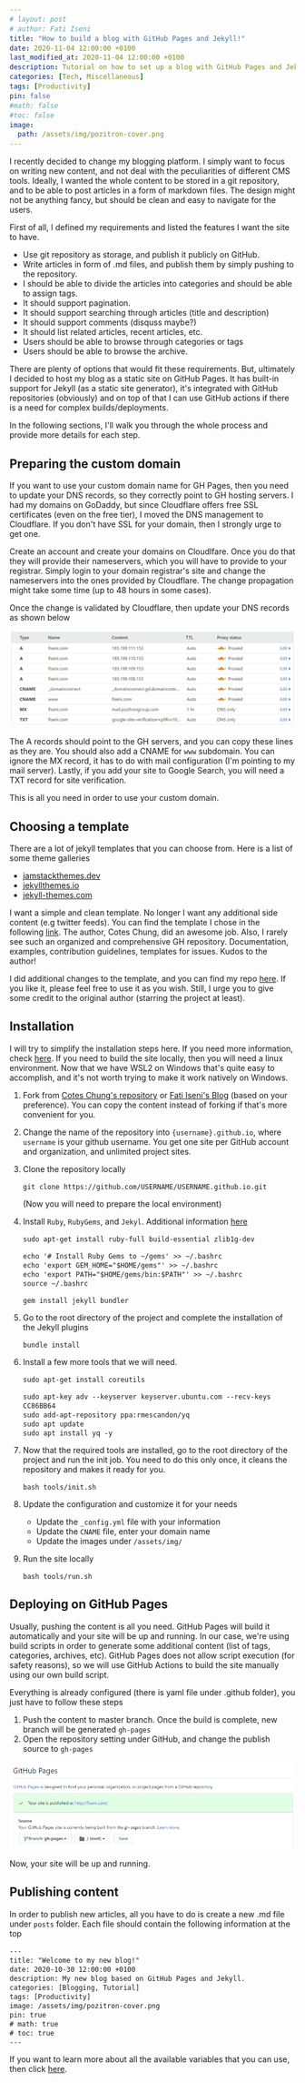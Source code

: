 ```yaml
---
# layout: post
# author: Fati Iseni
title: "How to build a blog with GitHub Pages and Jekyll!"
date: 2020-11-04 12:00:00 +0100
last_modified_at: 2020-11-04 12:00:00 +0100
description: Tutorial on how to set up a blog with GitHub Pages and Jekyll.
categories: [Tech, Miscellaneous]
tags: [Productivity]
pin: false
#math: false
#toc: false
image:
  path: /assets/img/pozitron-cover.png
---
```

I recently decided to change my blogging platform. I simply want to focus on writing new content, and not deal with the peculiarities of different CMS tools. Ideally, I wanted the whole content to be stored in a git repository, and to be able to post articles in a form of markdown files. The design might not be anything fancy, but should be clean and easy to navigate for the users.

First of all, I defined my requirements and listed the features I want the site to have. 
- Use git repository as storage, and publish it publicly on GitHub.
- Write articles in form of .md files, and publish them by simply pushing to the repository.
- I should be able to divide the articles into categories and should be able to assign tags.
- It should support pagination.
- It should support searching through articles (title and description)
- It should support comments (disquss maybe?)
- It should list related articles, recent articles, etc.
- Users should be able to browse through categories or tags
- Users should be able to browse the archive.

There are plenty of options that would fit these requirements. But, ultimately I decided to host my blog as a static site on GitHub Pages. It has built-in support for Jekyll (as a static site generator), it's integrated with GitHub repositories (obviously) and on top of that I can use GitHub actions if there is a need for complex builds/deployments.

In the following sections, I'll walk you through the whole process and provide more details for each step.

## Preparing the custom domain

If you want to use your custom domain name for GH Pages, then you need to update your DNS records, so they correctly point to GH hosting servers. I had my domains on GoDaddy, but since Cloudflare offers free SSL certificates (even on the free tier), I moved the DNS management to Cloudflare. If you don't have SSL for your domain, then I strongly urge to get one. 

Create an account and create your domains on Cloudlfare. Once you do that they will provide their nameservers, which you will have to provide to your registrar. Simply login to your domain registrar's site and change the nameservers into the ones provided by Cloudflare. The change propagation might take some time (up to 48 hours in some cases).

Once the change is validated by Cloudflare, then update your DNS records as shown below

![DNS Settings](/assets/img/posts/02/dns-settings.png)

The A records should point to the GH servers, and you can copy these lines as they are. You should also add a CNAME for `www` subdomain. You can ignore the MX record, it has to do with mail configuration (I'm pointing to my mail server). Lastly, if you add your site to Google Search, you will need a TXT record for site verification.

This is all you need in order to use your custom domain.

## Choosing a template

There are a lot of jekyll templates that you can choose from. Here is a list of some theme galleries

- [jamstackthemes.dev](https://jamstackthemes.dev/ssg/jekyll/)
- [jekyllthemes.io](https://jekyllthemes.io/)
- [jekyll-themes.com](https://jekyll-themes.com/)

I want a simple and clean template. No longer I want any additional side content (e.g twitter feeds).
You can find the template I chose in the following [link](https://github.com/cotes2020/jekyll-theme-chirpy). The author, Cotes Chung, did an awesome job. Also, I rarely see such an organized and comprehensive GH repository. Documentation, examples, contribution guidelines, templates for issues. Kudos to the author!

I did additional changes to the template, and you can find my repo [here](https://github.com/fiseni/fiseni.github.io/commits/master). If you like it, please feel free to use it as you wish. Still, I urge you to give some credit to the original author (starring the project at least).


## Installation

I will try to simplify the installation steps here. If you need more information, check [here](https://github.com/fiseni/fiseni.github.io/commits/master). If you need to build the site locally, then you will need a linux environment. Now that we have WSL2 on Windows that's quite easy to accomplish, and it's not worth trying to make it work natively on Windows.

1. Fork from [Cotes Chung's repository](https://github.com/cotes2020/jekyll-theme-chirpy) or [Fati Iseni's Blog](https://github.com/fiseni/fiseni.github.io/commits/master) (based on your preference). You can copy the content instead of forking if that's more convenient for you.
2. Change the name of the repository into `{username}.github.io`, where `username` is your github username. You get one site per GitHub account and organization, and unlimited project sites.
3. Clone the repository locally

    ```
    git clone https://github.com/USERNAME/USERNAME.github.io.git
    ```

    (Now you will need to prepare the local environment)
4. Install `Ruby`, `RubyGems`, and `Jekyl`. Additional information [here](https://jekyllrb.com/docs/installation/)

    ```
    sudo apt-get install ruby-full build-essential zlib1g-dev
    ```
    ```
    echo '# Install Ruby Gems to ~/gems' >> ~/.bashrc
    echo 'export GEM_HOME="$HOME/gems"' >> ~/.bashrc
    echo 'export PATH="$HOME/gems/bin:$PATH"' >> ~/.bashrc
    source ~/.bashrc
    ```
    ```
    gem install jekyll bundler
    ```
5. Go to the root directory of the project and complete the installation of the Jekyll plugins 

    ```
    bundle install
    ```
6. Install a few more tools that we will need.

    ```
    sudo apt-get install coreutils
    ```
    ```
    sudo apt-key adv --keyserver keyserver.ubuntu.com --recv-keys CC86BB64
    sudo add-apt-repository ppa:rmescandon/yq
    sudo apt update
    sudo apt install yq -y
    ```
7. Now that the required tools are installed, go to the root directory of the project and run the init job. You need to do this only once, it cleans the repository and makes it ready for you.

    ```
    bash tools/init.sh
    ```
8. Update the configuration and customize it for your needs

    - Update the `_config.yml` file with your information
    - Update the `CNAME` file, enter your domain name
    - Update the images under `/assets/img/`

9. Run the site locally

    ```
    bash tools/run.sh
    ```

## Deploying on GitHub Pages

Usually, pushing the content is all you need. GitHub Pages will build it automatically and your site will be up and running.
In our case, we're using build scripts in order to generate some additional content (list of tags, categories, archives, etc). GitHub Pages does not allow script execution (for safety reasons), so we will use GitHub Actions to build the site manually using our own build script.

Everything is already configured (there is yaml file under .github folder), you just have to follow these steps
1. Push the content to master branch. Once the build is complete, new branch will be generated `gh-pages`
2. Open the repository setting under GitHub, and change the publish source to `gh-pages`

![GitHub Pages Settings](/assets/img/posts/02/ghpages-settings.png)

Now, your site will be up and running.

## Publishing content

In order to publish new articles, all you have to do is create a new .md file under `posts` folder. Each file should contain the following information at the top

```
---
title: "Welcome to my new blog!"
date: 2020-10-30 12:00:00 +0100
description: My new blog based on GitHub Pages and Jekyll.
categories: [Blogging, Tutorial]
tags: [Productivity]
image: /assets/img/pozitron-cover.png
pin: true
# math: true
# toc: true
---
```

If you want to learn more about all the available variables that you can use, then click [here](https://github.com/cotes2020/jekyll-theme-chirpy/wiki/Writing-a-new-post).